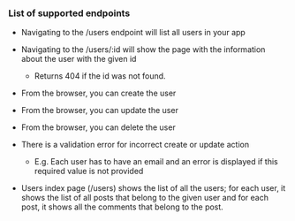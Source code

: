 ### List of supported endpoints
* Navigating to the /users endpoint will list all users in your app

* Navigating to the /users/:id will show the page with the information about the user with the given id

  * Returns 404 if the id was not found.
* From the browser, you can create the user

* From the browser, you can update the user

* From the browser, you can delete the user

* There is a validation error for incorrect create or update action

  * E.g. Each user has to have an email and an error is displayed if this required value is not provided
* Users index page (/users) shows the list of all the users; for each user, it shows the list of all posts that belong to the given user and for each post, it shows all the comments that belong to the post.
